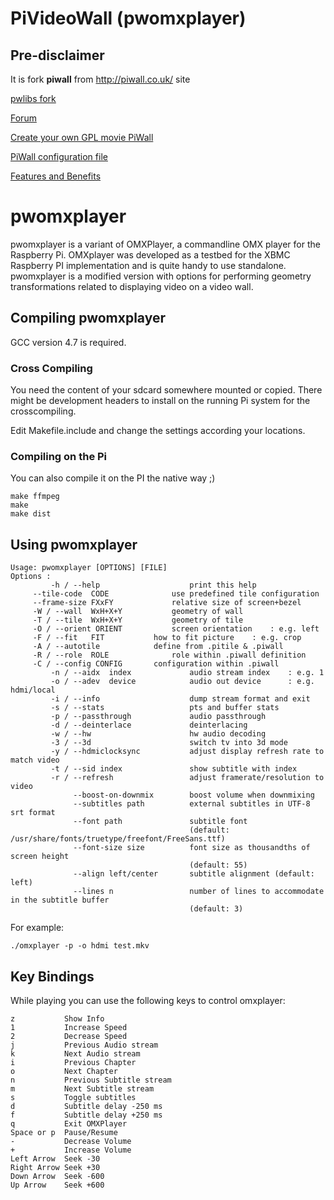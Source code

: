 # PiVideoWall (pwomxplayer)
## Pre-disclaimer
It is fork **piwall** from http://piwall.co.uk/ site

[pwlibs fork](https://github.com/linotex/PiVideoWall-pwlibs)

[Forum](https://groups.google.com/g/piwall-users)

[Create your own GPL movie PiWall](http://piwall.co.uk/information/installation)

[PiWall configuration file](http://piwall.co.uk/information/configuration-file)

[Features and Benefits](http://piwall.co.uk/information/6-features-and-benefits)

pwomxplayer
===========

pwomxplayer is a variant of OMXPlayer, a commandline OMX player for
the Raspberry Pi. OMXplayer was developed as a testbed for the XBMC
Raspberry PI implementation and is quite handy to use standalone.
pwomxplayer is a modified version with options for performing geometry
transformations related to displaying video on a video wall.

Compiling pwomxplayer
---------------------

GCC version 4.7 is required.

### Cross Compiling

You need the content of your sdcard somewhere mounted or copied. There might be
development headers to install on the running Pi system for the crosscompiling.

Edit Makefile.include and change the settings according your locations.

### Compiling on the Pi

You can also compile it on the PI the native way ;)

    make ffmpeg
    make
    make dist

Using pwomxplayer
-----------------

    Usage: pwomxplayer [OPTIONS] [FILE]
    Options :
             -h / --help                    print this help
	     --tile-code  CODE              use predefined tile configuration
	     --frame-size FXxFY             relative size of screen+bezel
	     -W / --wall  WxH+X+Y           geometry of wall
	     -T / --tile  WxH+X+Y           geometry of tile
	     -O / --orient ORIENT           screen orientation    : e.g. left
	     -F / --fit   FIT		    how to fit picture    : e.g. crop
	     -A / --autotile		    define from .pitile & .piwall
	     -R / --role  ROLE              role within .piwall definition
	     -C / --config CONFIG	    configuration within .piwall
             -n / --aidx  index             audio stream index    : e.g. 1
             -o / --adev  device            audio out device      : e.g. hdmi/local
             -i / --info                    dump stream format and exit
             -s / --stats                   pts and buffer stats
             -p / --passthrough             audio passthrough
             -d / --deinterlace             deinterlacing
             -w / --hw                      hw audio decoding
             -3 / --3d                      switch tv into 3d mode
             -y / --hdmiclocksync           adjust display refresh rate to match video
             -t / --sid index               show subtitle with index
             -r / --refresh                 adjust framerate/resolution to video
                  --boost-on-downmix        boost volume when downmixing
                  --subtitles path          external subtitles in UTF-8 srt format
                  --font path               subtitle font
                                            (default: /usr/share/fonts/truetype/freefont/FreeSans.ttf)
                  --font-size size          font size as thousandths of screen height
                                            (default: 55)
                  --align left/center       subtitle alignment (default: left)
                  --lines n                 number of lines to accommodate in the subtitle buffer
                                            (default: 3)

For example:

    ./omxplayer -p -o hdmi test.mkv

Key Bindings
------------

While playing you can use the following keys to control omxplayer:

    z			Show Info
    1			Increase Speed
    2			Decrease Speed
    j			Previous Audio stream
    k			Next Audio stream
    i			Previous Chapter
    o			Next Chapter
    n			Previous Subtitle stream
    m			Next Subtitle stream
    s			Toggle subtitles
    d			Subtitle delay -250 ms
    f			Subtitle delay +250 ms
    q			Exit OMXPlayer
    Space or p	Pause/Resume
    -			Decrease Volume
    +			Increase Volume
    Left Arrow	Seek -30
    Right Arrow	Seek +30
    Down Arrow	Seek -600
    Up Arrow	Seek +600
